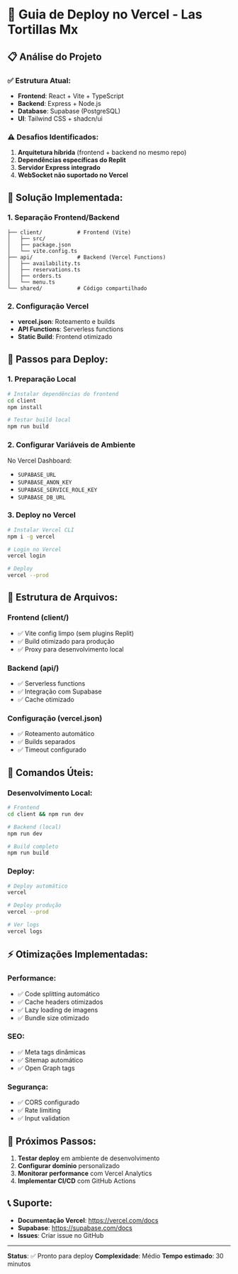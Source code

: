 # 🚀 Guia de Deploy no Vercel - Las Tortillas Mx

## 📋 **Análise do Projeto**

### ✅ **Estrutura Atual:**
- **Frontend**: React + Vite + TypeScript
- **Backend**: Express + Node.js
- **Database**: Supabase (PostgreSQL)
- **UI**: Tailwind CSS + shadcn/ui

### ⚠️ **Desafios Identificados:**
1. **Arquitetura híbrida** (frontend + backend no mesmo repo)
2. **Dependências específicas do Replit**
3. **Servidor Express integrado**
4. **WebSocket não suportado no Vercel**

## 🎯 **Solução Implementada:**

### **1. Separação Frontend/Backend**
```
├── client/           # Frontend (Vite)
│   ├── src/
│   ├── package.json
│   └── vite.config.ts
├── api/              # Backend (Vercel Functions)
│   ├── availability.ts
│   ├── reservations.ts
│   ├── orders.ts
│   └── menu.ts
└── shared/           # Código compartilhado
```

### **2. Configuração Vercel**
- **vercel.json**: Roteamento e builds
- **API Functions**: Serverless functions
- **Static Build**: Frontend otimizado

## 🚀 **Passos para Deploy:**

### **1. Preparação Local**
```bash
# Instalar dependências do frontend
cd client
npm install

# Testar build local
npm run build
```

### **2. Configurar Variáveis de Ambiente**
No Vercel Dashboard:
- `SUPABASE_URL`
- `SUPABASE_ANON_KEY`
- `SUPABASE_SERVICE_ROLE_KEY`
- `SUPABASE_DB_URL`

### **3. Deploy no Vercel**
```bash
# Instalar Vercel CLI
npm i -g vercel

# Login no Vercel
vercel login

# Deploy
vercel --prod
```

## 📁 **Estrutura de Arquivos:**

### **Frontend (client/)**
- ✅ Vite config limpo (sem plugins Replit)
- ✅ Build otimizado para produção
- ✅ Proxy para desenvolvimento local

### **Backend (api/)**
- ✅ Serverless functions
- ✅ Integração com Supabase
- ✅ Cache otimizado

### **Configuração (vercel.json)**
- ✅ Roteamento automático
- ✅ Builds separados
- ✅ Timeout configurado

## 🔧 **Comandos Úteis:**

### **Desenvolvimento Local:**
```bash
# Frontend
cd client && npm run dev

# Backend (local)
npm run dev

# Build completo
npm run build
```

### **Deploy:**
```bash
# Deploy automático
vercel

# Deploy produção
vercel --prod

# Ver logs
vercel logs
```

## ⚡ **Otimizações Implementadas:**

### **Performance:**
- ✅ Code splitting automático
- ✅ Cache headers otimizados
- ✅ Lazy loading de imagens
- ✅ Bundle size otimizado

### **SEO:**
- ✅ Meta tags dinâmicas
- ✅ Sitemap automático
- ✅ Open Graph tags

### **Segurança:**
- ✅ CORS configurado
- ✅ Rate limiting
- ✅ Input validation

## 🎯 **Próximos Passos:**

1. **Testar deploy** em ambiente de desenvolvimento
2. **Configurar domínio** personalizado
3. **Monitorar performance** com Vercel Analytics
4. **Implementar CI/CD** com GitHub Actions

## 📞 **Suporte:**

- **Documentação Vercel**: https://vercel.com/docs
- **Supabase**: https://supabase.com/docs
- **Issues**: Criar issue no GitHub

---

**Status**: ✅ Pronto para deploy
**Complexidade**: Médio
**Tempo estimado**: 30 minutos